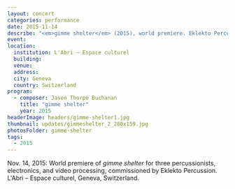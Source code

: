 ```yaml
---
layout: concert
categories: performance
date: 2015-11-14
describe: "<em>gimme shelter</em> (2015), world premiere. Eklekto Percussion."
event:
location:
  institution: L'Abri – Espace culturel
  building:
  venue:
  address:
  city: Geneva
  country: Switzerland
program:
  - composer: Jason Thorpe Buchanan
    title: "gimme shelter"
    year: 2015
headerImage: headers/gimme-shelter1.jpg
thumbnail: updates/gimmeshelter_2_280x159.jpg
photosFolder: gimme-shelter
tags:
  - 2015
---
```


Nov. 14, 2015: World premiere of *gimme shelter* for three percussionists, electronics, and video processing, commissioned by Eklekto Percussion. L'Abri – Espace culturel, Geneva, Switzerland.
